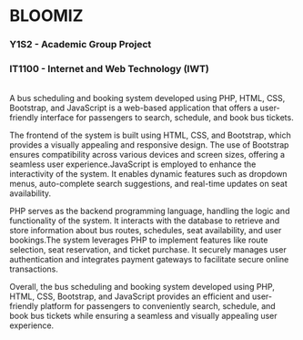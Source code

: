 # BLOOMIZ
<h3> Y1S2 - Academic Group Project </h3> 
<h3> IT1100 - Internet and Web Technology (IWT) </h3>

<br/>
A bus scheduling and booking system developed using PHP, HTML, CSS, Bootstrap, and JavaScript is a web-based application that offers a user-friendly interface for passengers to search, schedule, and book bus tickets.

The frontend of the system is built using HTML, CSS, and Bootstrap, which provides a visually appealing and responsive design. The use of Bootstrap ensures compatibility across various devices and screen sizes, offering a seamless user experience.JavaScript is employed to enhance the interactivity of the system. It enables dynamic features such as dropdown menus, auto-complete search suggestions, and real-time updates on seat availability.

PHP serves as the backend programming language, handling the logic and functionality of the system. It interacts with the database to retrieve and store information about bus routes, schedules, seat availability, and user bookings.The system leverages PHP to implement features like route selection, seat reservation, and ticket purchase. It securely manages user authentication and integrates payment gateways to facilitate secure online transactions.

Overall, the bus scheduling and booking system developed using PHP, HTML, CSS, Bootstrap, and JavaScript provides an efficient and user-friendly platform for passengers to conveniently search, schedule, and book bus tickets while ensuring a seamless and visually appealing user experience.
